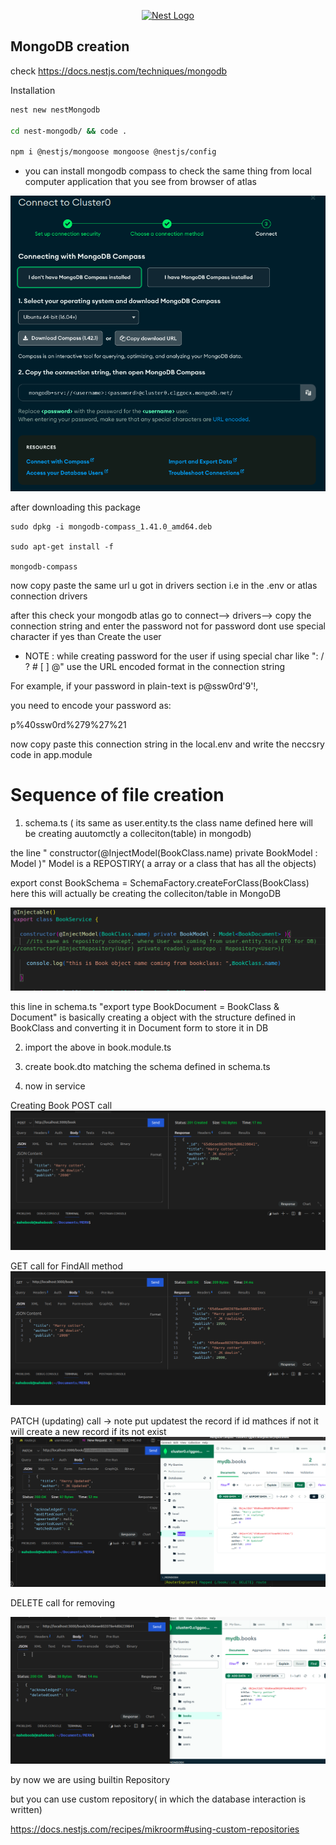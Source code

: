 <p align="center">
  <a href="http://nestjs.com/" target="blank"><img src="https://nestjs.com/img/logo-small.svg" width="200" alt="Nest Logo" /></a>
</p>


## MongoDB creation

check https://docs.nestjs.com/techniques/mongodb



Installation

```bash
nest new nestMongodb

cd nest-mongodb/ && code .

npm i @nestjs/mongoose mongoose @nestjs/config

```

* you can install mongodb compass to check the same thing from local computer application that you see from browser of atlas

![alt text](image-5.png)

after downloading this package

```
sudo dpkg -i mongodb-compass_1.41.0_amd64.deb

sudo apt-get install -f

mongodb-compass

```

now copy paste the same url u got in drivers section i.e in the .env or atlas connection drivers




after this check your mongodb atlas go to connect--> drivers--> copy the connection string and enter the password not for password dont use special character if yes than
Create the user
* NOTE : while creating password for the user if using special char like ": / ? # [ ] @"
use the URL encoded format in the connection string 

For example, if your password in plain-text is p@ssw0rd'9'!, 

you need to encode your password as:

p%40ssw0rd%279%27%21



now copy paste this connection string in the local.env and write the neccsry code in app.module


# Sequence of file creation

1) schema.ts ( its same as user.entity.ts the class name defined here will be 
              creating auutomctly a colleciton(table) in mongodb)

the line "  constructor(@InjectModel(BookClass.name) private BookModel : Model<BookDocument> )"
Model<BookDocument> is a REPOSTIRY( a array or a class that has all the objects)

export const BookSchema = SchemaFactory.createForClass(BookClass)
here this will actually be creating the colleciton/table in MongoDB


![alt text](image-6.png)



this line in schema.ts "export type BookDocument = BookClass & Document"
is basically creating a object with the structure defined in BookClass and converting it in Document form to store it in DB


2) import the above in book.module.ts

3) create book.dto matching the schema defined in schema.ts

4) now in service



Creating Book POST call
![alt text](image.png)



GET call for FindAll method 
![alt text](image-1.png)


PATCH (updating) call ->
note put updatest the record if id mathces if not it will create a new record if its not exist
![alt text](image-3.png)

DELETE call for removing

![alt text](image-4.png)

by now we are using builtin Repository

but you can use custom repository( in which the database interaction is written)


https://docs.nestjs.com/recipes/mikroorm#using-custom-repositories


